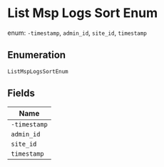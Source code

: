
# List Msp Logs Sort Enum

enum: `-timestamp`, `admin_id`, `site_id`, `timestamp`

## Enumeration

`ListMspLogsSortEnum`

## Fields

| Name |
|  --- |
| `-timestamp` |
| `admin_id` |
| `site_id` |
| `timestamp` |

